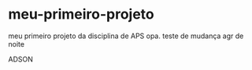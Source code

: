 # meu-primeiro-projeto
meu primeiro projeto da disciplina de APS
 opa. teste de mudança agr de noite 
 
 ADSON